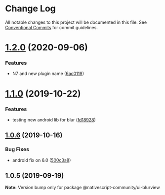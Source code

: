 # Change Log

All notable changes to this project will be documented in this file.
See [Conventional Commits](https://conventionalcommits.org) for commit guidelines.

# [1.2.0](https://github.com/Akylas/nativescript-blurview/compare/v1.1.0...v1.2.0) (2020-09-06)


### Features

* N7 and new plugin name ([6ac0119](https://github.com/Akylas/nativescript-blurview/commit/6ac0119))





# [1.1.0](https://github.com/nativescript-community/ui-blurview/compare/v1.0.6...v1.1.0) (2019-10-22)


### Features

* testing new android lib for blur ([fd18928](https://github.com/nativescript-community/ui-blurview/commit/fd18928))





## [1.0.6](https://github.com/nativescript-community/ui-blurview/compare/v1.0.5...v1.0.6) (2019-10-16)


### Bug Fixes

* android fix on 6.0 ([500c3a8](https://github.com/nativescript-community/ui-blurview/commit/500c3a8))





## 1.0.5 (2019-09-19)

**Note:** Version bump only for package @nativescript-community/ui-blurview
